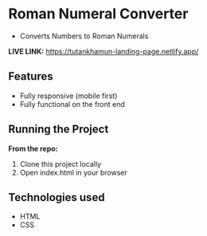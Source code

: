 # Roman Numeral Converter

* Converts Numbers to Roman Numerals

**LIVE LINK:** https://tutankhamun-landing-page.netlify.app/

## Features
* Fully responsive (mobile first)
* Fully functional on the front end


## Running the Project
**From the repo:**
1. Clone this project locally
2. Open index.html in your browser

## Technologies used 
* HTML
* CSS
